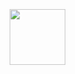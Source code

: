 <div id="header" align="center">
  <img src="https://media.giphy.com/media/BOOyywoZerTGp90YPN/giphy.gif" width="100"/>
</div>
